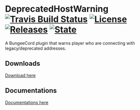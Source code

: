 DeprecatedHostWarning [![Travis Build Status](https://img.shields.io/travis/mbcx2/DeprecatedHostWarning.svg)](https://travis-ci.org/mbcx2/DeprecatedHostWarning)  [![License](http://img.shields.io/badge/license-MIT-blue.svg)](https://github.com/mbcx2/DeprecatedHostWarning/blob/master/LICENSE) [![Releases](https://img.shields.io/github/release/mbcx2/DeprecatedHostWarning.svg)](https://github.com/mbcx2/DeprecatedHostWarning/releases) [![State](http://img.shields.io/badge/state-stable-brightgreen.svg)](https://github.com/mbcx2/DeprecatedHostWarning)
======

A BungeeCord plugin that warns player who are connecting with legacy/deprecated addresses.

Downloads
-------------
[Download here](https://github.com/mbcx2/DeprecatedHostWarning/releases)

Documentations
-------------
[Documentations here](https://github.com/mbcx2/DeprecatedHostWarning/wiki)

